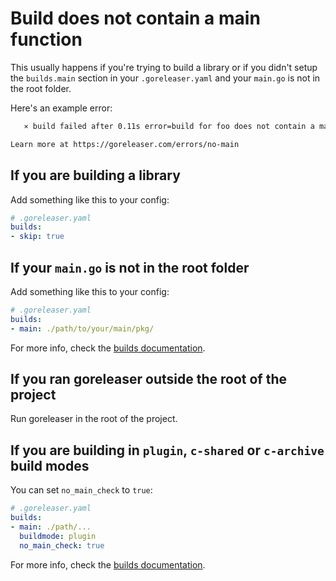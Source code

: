 # Build does not contain a main function

This usually happens if you're trying to build a library or if you didn't setup the `builds.main` section in your `.goreleaser.yaml` and your `main.go` is not in the root folder.

Here's an example error:

```sh
   ⨯ build failed after 0.11s error=build for foo does not contain a main function

Learn more at https://goreleaser.com/errors/no-main
```

## If you are building a library

Add something like this to your config:

```yaml
# .goreleaser.yaml
builds:
- skip: true
```

## If your `main.go` is not in the root folder

Add something like this to your config:

```yaml
# .goreleaser.yaml
builds:
- main: ./path/to/your/main/pkg/
```

For more info, check the [builds documentation](/customization/build/).

## If you ran goreleaser outside the root of the project

Run goreleaser in the root of the project.

## If you are building in `plugin`, `c-shared` or `c-archive` build modes

You can set `no_main_check` to `true`:

```yaml
# .goreleaser.yaml
builds:
- main: ./path/...
  buildmode: plugin
  no_main_check: true
```

For more info, check the [builds documentation](/customization/build/).
